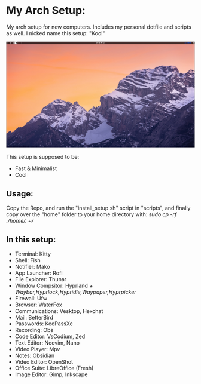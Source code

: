 # My Arch Setup:
My arch setup for new computers. Includes my personal dotfile and scripts as well.
I nicked name this setup: "Kool"

![alt text](preview.png "Preview")

This setup is supposed to be:
- Fast & Minimalist
- Cool

## Usage:
Copy the Repo, and run the "install_setup.sh" script in "scripts", and finally copy over the "home" folder to your
home directory with: *sudo cp -rf ./home/. ~/*

## In this setup:
- Terminal: 		Kitty
- Shell:		Fish
- Notifier:		Mako
- App Launcher:		Rofi
- File Explorer:	Thunar
- Window Compsitor: 	Hyprland *+ Waybar,Hyprlock,Hypridle,Waypaper,Hyprpicker*
- Firewall:		Ufw
- Browser: 		WaterFox
- Communications: 	Vesktop, Hexchat
- Mail: 		BetterBird
- Passwords: 		KeePassXc
- Recording:		Obs
- Code Editor:		VsCodium, Zed
- Text Editor:		Neovim, Nano
- Video Player:		Mpv
- Notes:		Obsidian
- Video Editor:		OpenShot
- Office Suite:		LibreOffice (Fresh)
- Image Editor:		Gimp, Inkscape
